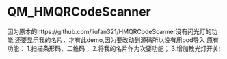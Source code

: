 # QM_HMQRCodeScanner
因为原本的https://github.com/liufan321/HMQRCodeScanner没有闪光灯的功能,还要显示我的名片，才有此demo,因为要改动到源码所以没有用pod导入
原有功能：
1.扫描条形码、二维码；
2.将我的名片作为次要功能；
3.增加散光灯开关;
